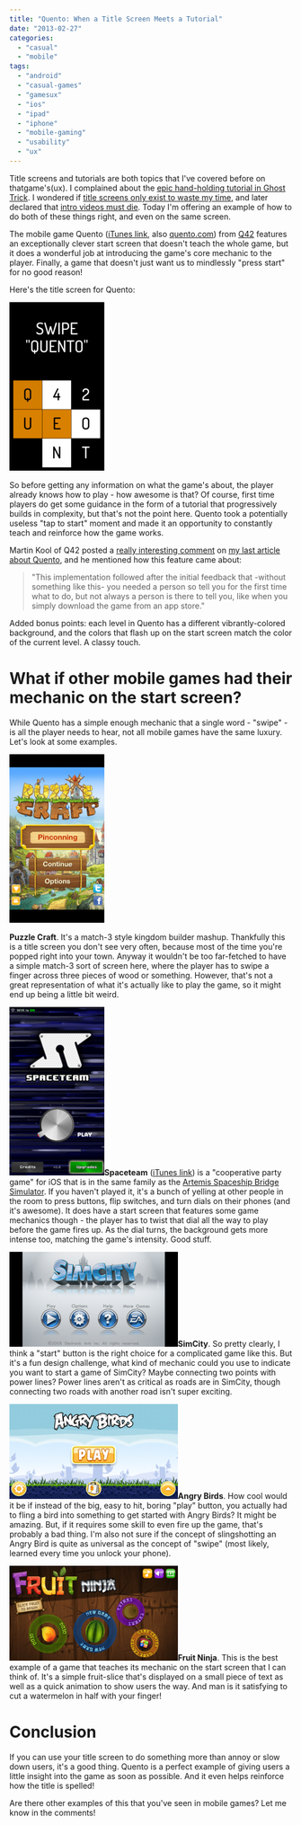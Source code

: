 ```yaml
---
title: "Quento: When a Title Screen Meets a Tutorial"
date: "2013-02-27"
categories: 
  - "casual"
  - "mobile"
tags: 
  - "android"
  - "casual-games"
  - "gamesux"
  - "ios"
  - "ipad"
  - "iphone"
  - "mobile-gaming"
  - "usability"
  - "ux"
---
```


Title screens and tutorials are both topics that I've covered before on thatgame's(ux). I complained about the [epic hand-holding tutorial in Ghost Trick](http://www.thatgamesux.com/mobile-games-tutorials-should-fit-mobile-attention-spans/). I wondered if [title screens only exist to waste my time](http://www.thatgamesux.com/title-screens-because-you-arent-done-waiting-just-yet/ "Title Screens: Because You Aren’t Done Waiting Just Yet"), and later declared that [intro videos must die](http://www.thatgamesux.com/video-game-intro-videos-must-die-especially-on-mobile-platforms/ "Video Game Intro Videos Must Die (Especially on Mobile Platforms)"). Today I'm offering an example of how to do both of these things right, and even on the same screen.

The mobile game Quento ([iTunes link](https://itunes.apple.com/us/app/quento/id583954698?mt=8), also [quento.com](http://quento.com/)) from [Q42](http://www.q42.com) features an exceptionally clever start screen that doesn't teach the whole game, but it does a wonderful job at introducing the game's core mechanic to the player. Finally, a game that doesn't just want us to mindlessly "press start" for no good reason!

Here's the title screen for Quento:

[![Title screen of Quento with the "swipe Quento" text displayed](images/IMG_0926-169x300.png)](http://www.thatgamesux.com/wp-content/uploads/2013/02/IMG_0926.png)

So before getting any information on what the game's about, the player already knows how to play - how awesome is that? Of course, first time players do get some guidance in the form of a tutorial that progressively builds in complexity, but that's not the point here. Quento took a potentially useless "tap to start" moment and made it an opportunity to constantly teach and reinforce how the game works.

Martin Kool of Q42 posted a [really interesting comment](http://www.thatgamesux.com/quento-shaking-my-iphone-makes-me-sad/#comment-184) on [my last article about Quento](http://www.thatgamesux.com/quento-shaking-my-iphone-makes-me-sad/ "Quento: Shaking My iPhone Makes Me Sad"), and he mentioned how this feature came about:

> "This implementation followed after the initial feedback that -without something like this- you needed a person so tell you for the first time what to do, but not always a person is there to tell you, like when you simply download the game from an app store."

Added bonus points: each level in Quento has a different vibrantly-colored background, and the colors that flash up on the start screen match the color of the current level. A classy touch.

# What if other mobile games had their mechanic on the start screen?

While Quento has a simple enough mechanic that a single word - "swipe" - is all the player needs to hear, not all mobile games have the same luxury. Let's look at some examples.

![Title screen for Puzzle Craft on iOS](images/IMG_0918-169x300.png)

**Puzzle Craft**. It's a match-3 style kingdom builder mashup. Thankfully this is a title screen you don't see very often, because most of the time you're popped right into your town. Anyway it wouldn't be too far-fetched to have a simple match-3 sort of screen here, where the player has to swipe a finger across three pieces of wood or something. However, that's not a great representation of what it's actually like to play the game, so it might end up being a little bit weird.

![Title screen for Spaceteam on iOS](images/IMG_0923-169x300.png)**Spaceteam** ([iTunes link](https://itunes.apple.com/us/app/spaceteam/id570510529?mt=8)) is a "cooperative party game" for iOS that is in the same family as the [Artemis Spaceship Bridge Simulator](http://www.artemis.eochu.com/). If you haven't played it, it's a bunch of yelling at other people in the room to press buttons, flip switches, and turn dials on their phones (and it's awesome). It does have a start screen that features some game mechanics though - the player has to twist that dial all the way to play before the game fires up. As the dial turns, the background gets more intense too, matching the game's intensity. Good stuff.

![Title screen for SimCity on iOS](images/IMG_0924-300x169.png)**SimCity**. So pretty clearly, I think a "start" button is the right choice for a complicated game like this. But it's a fun design challenge, what kind of mechanic could you use to indicate you want to start a game of SimCity? Maybe connecting two points with power lines? Power lines aren't as critical as roads are in SimCity, though connecting two roads with another road isn't super exciting.

![Title screen of Angry Birds on iOS](images/IMG_0932-300x169.png)**Angry Birds**. How cool would it be if instead of the big, easy to hit, boring "play" button, you actually had to fling a bird into something to get started with Angry Birds? It might be amazing. But, if it requires some skill to even fire up the game, that's probably a bad thing. I'm also not sure if the concept of slingshotting an Angry Bird is quite as universal as the concept of "swipe" (most likely, learned every time you unlock your phone).

**[![Title screen of Fruit Ninja on iOS](images/IMG_0931-300x169.png)](http://www.thatgamesux.com/wp-content/uploads/2013/02/IMG_0931.png)Fruit Ninja**. This is the best example of a game that teaches its mechanic on the start screen that I can think of. It's a simple fruit-slice that's displayed on a small piece of text as well as a quick animation to show users the way. And man is it satisfying to cut a watermelon in half with your finger!

# Conclusion

If you can use your title screen to do something more than annoy or slow down users, it's a good thing. Quento is a perfect example of giving users a little insight into the game as soon as possible. And it even helps reinforce how the title is spelled!

Are there other examples of this that you've seen in mobile games? Let me know in the comments!
